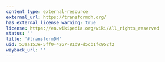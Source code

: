```yaml
---
content_type: external-resource
external_url: https://transformdh.org/
has_external_license_warning: true
license: https://en.wikipedia.org/wiki/All_rights_reserved
status: ''
title: '#transformDH'
uid: 53aa153e-5ff0-4267-81d9-d5cb1fc952f2
wayback_url: ''
---
```

